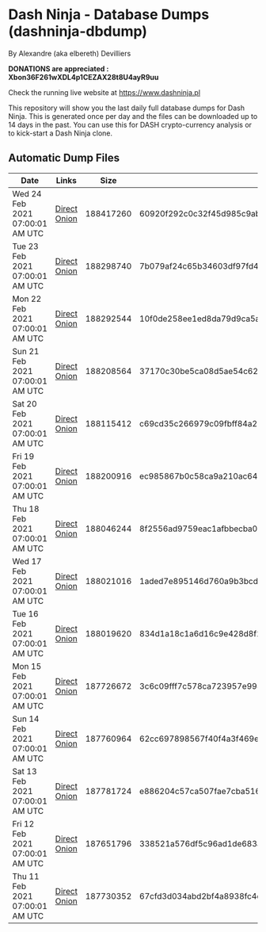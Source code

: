 # Dash Ninja - Database Dumps (dashninja-dbdump)
By Alexandre (aka elbereth) Devilliers

**DONATIONS are appreciated : Xbon36F261wXDL4p1CEZAX28t8U4ayR9uu**

Check the running live website at https://www.dashninja.pl

This repository will show you the last daily full database dumps for Dash Ninja. This is generated once per day and the files can be downloaded up to 14 days in the past.
You can use this for DASH crypto-currency analysis or to kick-start a Dash Ninja clone.


## Automatic Dump Files
| Date | Links | Size | SHA256 |
|--|--|--|--|
| Wed 24 Feb 2021 07:00:01 AM UTC | [Direct](https://oshi.at/epFfsX) [Onion](http://oshiatwowvdbshka.onion/epFfsX) | 188417260 | 60920f292c0c32f45d985c9ab0035e9d686acca4ba7cc4dcbb7630a29f787bba | 
| Tue 23 Feb 2021 07:00:01 AM UTC | [Direct](https://oshi.at/nwDcCZ) [Onion](http://oshiatwowvdbshka.onion/nwDcCZ) | 188298740 | 7b079af24c65b34603df97fd43dd4b4ffedc784010bacadb766f561517e46b6c | 
| Mon 22 Feb 2021 07:00:01 AM UTC | [Direct](https://oshi.at/sMNfoz) [Onion](http://oshiatwowvdbshka.onion/sMNfoz) | 188292544 | 10f0de258ee1ed8da79d9ca5a5b020170a913cc59c0be25d61e011cac61f99f0 | 
| Sun 21 Feb 2021 07:00:01 AM UTC | [Direct](https://oshi.at/BXNawG) [Onion](http://oshiatwowvdbshka.onion/BXNawG) | 188208564 | 37170c30be5ca08d5ae54c628df4487070878e26c4005381085c597f8c72d98d | 
| Sat 20 Feb 2021 07:00:01 AM UTC | [Direct](https://oshi.at/EdRjrj) [Onion](http://oshiatwowvdbshka.onion/EdRjrj) | 188115412 | c69cd35c266979c09fbff84a29d7dad17644a0a73d1fe74a964e76d0f69134c9 | 
| Fri 19 Feb 2021 07:00:01 AM UTC | [Direct](https://oshi.at/qopahr) [Onion](http://oshiatwowvdbshka.onion/qopahr) | 188200916 | ec985867b0c58ca9a210ac643f378776b21d509d907ab02298d99c3dfc3c16d7 | 
| Thu 18 Feb 2021 07:00:01 AM UTC | [Direct](https://oshi.at/BnaRST) [Onion](http://oshiatwowvdbshka.onion/BnaRST) | 188046244 | 8f2556ad9759eac1afbbecba00da5964ff3c8f55e344a6696117993499e8ed6d | 
| Wed 17 Feb 2021 07:00:01 AM UTC | [Direct](https://oshi.at/kquLQm) [Onion](http://oshiatwowvdbshka.onion/kquLQm) | 188021016 | 1aded7e895146d760a9b3bcd9c7c0655b32c3ac374ef820c6473e42e9f81f641 | 
| Tue 16 Feb 2021 07:00:01 AM UTC | [Direct](https://oshi.at/dDQnTe) [Onion](http://oshiatwowvdbshka.onion/dDQnTe) | 188019620 | 834d1a18c1a6d16c9e428d8f2930c663c9e57ed0ee2a1185277ed6fd548971c2 | 
| Mon 15 Feb 2021 07:00:01 AM UTC | [Direct](https://oshi.at/uibVGb) [Onion](http://oshiatwowvdbshka.onion/uibVGb) | 187726672 | 3c6c09fff7c578ca723957e9941dd28c49d4fd22403e074147f952086538142e | 
| Sun 14 Feb 2021 07:00:01 AM UTC | [Direct](https://oshi.at/DaJRyL) [Onion](http://oshiatwowvdbshka.onion/DaJRyL) | 187760964 | 62cc697898567f40f4a3f469e2ba8befb9c24950cf24150e9f0bfaac6188fd48 | 
| Sat 13 Feb 2021 07:00:01 AM UTC | [Direct](https://oshi.at/JJkTzq) [Onion](http://oshiatwowvdbshka.onion/JJkTzq) | 187781724 | e886204c57ca507fae7cba51643a850cb12174dcee4dec6e511d54f970738432 | 
| Fri 12 Feb 2021 07:00:01 AM UTC | [Direct](https://oshi.at/xKxCQS) [Onion](http://oshiatwowvdbshka.onion/xKxCQS) | 187651796 | 338521a576df5c96ad1de683afffb788b21da74705b8ddcc3ff448d686274f1d | 
| Thu 11 Feb 2021 07:00:01 AM UTC | [Direct](https://oshi.at/ycPRgF) [Onion](http://oshiatwowvdbshka.onion/ycPRgF) | 187730352 | 67cfd3d034abd2bf4a8938fc4d6f2f9f3b76da7f999301dad8dfabbfebf79370 | 
